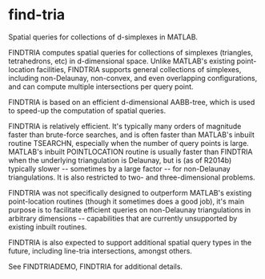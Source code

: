 find-tria
=========

Spatial queries for collections of d-simplexes in MATLAB.

FINDTRIA computes spatial queries for collections of simplexes (triangles, tetrahedrons, etc) in d-dimensional space. Unlike MATLAB's existing point-location facilities, FINDTRIA supports general collections of simplexes, including non-Delaunay, non-convex, and even overlapping configurations, and can compute multiple intersections per query point. 

FINDTRIA is based on an efficient d-dimensional AABB-tree, which is used to speed-up the computation of spatial queries. 

FINDTRIA is relatively efficient. It's typically many orders of magnitude faster than brute-force searches, and is often faster than MATLAB's inbuilt routine TSEARCHN, especially when the number of query points is large. MATLAB's inbuilt POINTLOCATION routine is usually faster than FINDTRIA when the underlying triangulation is Delaunay, but is (as of R2014b) typically slower -- sometimes by a large factor -- for non-Delaunay triangulations. It is also restricted to two- and three-dimensional problems.

FINDTRIA was not specifically designed to outperform MATLAB's existing point-location routines (though it sometimes does a good job), it's main purpose is to facilitate efficient queries on non-Delaunay triangulations in arbitrary dimensions -- capabilities that are currently unsupported by existing inbuilt routines.

FINDTRIA is also expected to support additional spatial query types in the future, including line-tria intersections, amongst others.

See FINDTRIADEMO, FINDTRIA for additional details.
